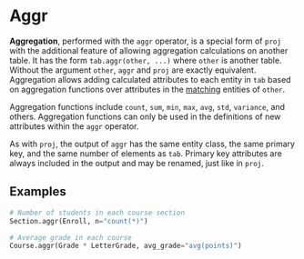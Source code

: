# Aggr

**Aggregation**, performed with the `aggr` operator, is a special form of `proj` with 
the additional feature of allowing aggregation calculations on another table.
It has the form `tab.aggr(other, ...)` where `other` is another table.
Without the argument `other`, `aggr` and `proj` are exactly equivalent.
Aggregation allows adding calculated attributes to each entity in `tab` based on 
aggregation functions over attributes in the 
[matching](./operators.md#matching-entities) entities of `other`.

Aggregation functions include `count`, `sum`, `min`, `max`, `avg`, `std`, `variance`, 
and others.
Aggregation functions can only be used in the definitions of new attributes within the 
`aggr` operator.

As with `proj`, the output of `aggr` has the same entity class, the same primary key, 
and the same number of elements as `tab`.
Primary key attributes are always included in the output and may be renamed, just like 
in `proj`.

## Examples

```python
# Number of students in each course section
Section.aggr(Enroll, n="count(*)")

# Average grade in each course
Course.aggr(Grade * LetterGrade, avg_grade="avg(points)")
```
